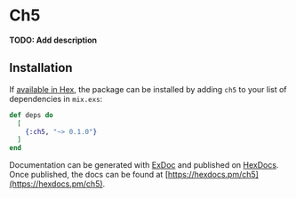 # Ch5

**TODO: Add description**

## Installation

If [available in Hex](https://hex.pm/docs/publish), the package can be installed
by adding `ch5` to your list of dependencies in `mix.exs`:

```elixir
def deps do
  [
    {:ch5, "~> 0.1.0"}
  ]
end
```

Documentation can be generated with [ExDoc](https://github.com/elixir-lang/ex_doc)
and published on [HexDocs](https://hexdocs.pm). Once published, the docs can
be found at [https://hexdocs.pm/ch5](https://hexdocs.pm/ch5).

